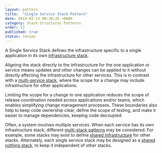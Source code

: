 ```yaml
---
layout: pattern
title:  "Single Service Stack Pattern"
date: 2019-02-12 09:30:20 +0000
category: Stack Structural Patterns
order: 13
published: true
status: review
---
```


A Single Service Stack defines the infrastructure specific to a single application in its own
[infrastructure stack](/patterns/stack-concept/).

Aligning the stack directly to the infrastructure for the one application or service means updates and other changes can be applied to it without directly affecting the infrastructure for other services. This is in contrast with a [multi-service stack](multi-service-stack.html), where the scope for a change may include infrastructure for other applications.

Limiting the scope for a change to one application reduces the scope of release coordination needed across applications and/or teams, which enables simplifying change management processes. These boundaries also help to keep code ownership clear, define the scope of testing, and make it easier to manage dependencies, keeping code decoupled.

Often, a system involves multiple services. When each service has its own infrastructure stack, different [multi-stack patterns](/patterns/multiple-stacks/) may be considered. For example, some stacks may exist to define [shared infrastructure](/patterns/multiple-stacks/shared-infrastructure-stack.html) for other stacks. Alternately, each single service stack may be designed as a [shared nothing stack](/patterns/multiple-stacks/shared-nothing-stack.html), to keep it independent of other stacks.

